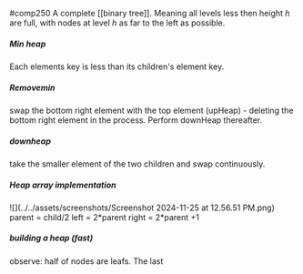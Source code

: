 #comp250 
A complete [[binary tree]]. Meaning all levels less then height $h$ are full, with nodes at level $h$ as far to the left as possible. 

##### Min heap
Each elements key is less than its children's element key.

##### Removemin
swap the bottom right element with the top element (upHeap) - deleting the bottom right element in the process. Perform downHeap thereafter. 

##### downheap
take the smaller element of the two children and swap continuously. 


##### Heap array implementation
![](../../assets/screenshots/Screenshot 2024-11-25 at 12.56.51 PM.png)
parent = child/2
left = 2\*parent
right = 2\*parent +1


##### building a heap (fast)
observe: half of nodes are leafs. The last